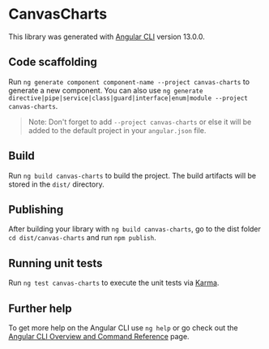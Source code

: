 # CanvasCharts

This library was generated with [Angular CLI](https://github.com/angular/angular-cli) version 13.0.0.

## Code scaffolding

Run `ng generate component component-name --project canvas-charts` to generate a new component. You can also use `ng generate directive|pipe|service|class|guard|interface|enum|module --project canvas-charts`.
> Note: Don't forget to add `--project canvas-charts` or else it will be added to the default project in your `angular.json` file. 

## Build

Run `ng build canvas-charts` to build the project. The build artifacts will be stored in the `dist/` directory.

## Publishing

After building your library with `ng build canvas-charts`, go to the dist folder `cd dist/canvas-charts` and run `npm publish`.

## Running unit tests

Run `ng test canvas-charts` to execute the unit tests via [Karma](https://karma-runner.github.io).

## Further help

To get more help on the Angular CLI use `ng help` or go check out the [Angular CLI Overview and Command Reference](https://angular.io/cli) page.
